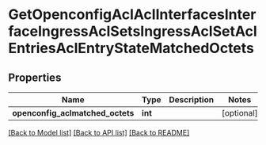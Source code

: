 # GetOpenconfigAclAclInterfacesInterfaceIngressAclSetsIngressAclSetAclEntriesAclEntryStateMatchedOctets

## Properties
Name | Type | Description | Notes
------------ | ------------- | ------------- | -------------
**openconfig_aclmatched_octets** | **int** |  | [optional] 

[[Back to Model list]](../README.md#documentation-for-models) [[Back to API list]](../README.md#documentation-for-api-endpoints) [[Back to README]](../README.md)


